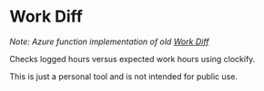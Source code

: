 # Work Diff
_Note: Azure function implementation of old [Work Diff](https://github.com/Wobbley/work-diff)_

Checks logged hours versus expected work hours using clockify.

This is just a personal tool and is not intended for public use.